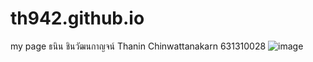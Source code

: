 # th942.github.io
my page
ธนิน ชินวัฒนกาญจน์
Thanin Chinwattanakarn
631310028
![image](https://scontent.fbkk10-1.fna.fbcdn.net/v/t1.15752-9/120129304_3261669857202045_3520273360586370600_n.jpg?_nc_cat=107&_nc_sid=b96e70&_nc_eui2=AeEYXjqAmR1EaDg5dMAhG8l9wRa_AhLc5dbBFr8CEtzl1puXpxwirD0okw3MszEX5yp63TtK4oVTOREAAA3IqsWa&_nc_ohc=CslNlXY_kN8AX_CJ7-a&_nc_ht=scontent.fbkk10-1.fna&oh=db8dde78e317928f754236ec3434b918&oe=5F93E46E)